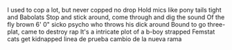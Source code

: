 I used to cop a lot, but never copped no drop
Hold mics like pony tails tight and Babolats
Stop and stick around, come through and dig the sound
Of the fly brown 6' 0" sicko psycho who throws his dick around
Bound to go three-plat, came to destroy rap
It's a intricate plot of a b-boy strapped
Femstat cats get kidnapped
linea de prueba
cambio de la nueva rama
